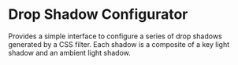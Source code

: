 # Drop Shadow Configurator

Provides a simple interface to configure a series of drop shadows generated by a CSS filter. Each shadow is a composite of a key light shadow and an ambient light shadow.
